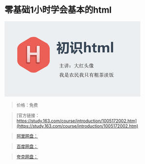 # 零基础1小时学会基本的html

![img](../../../assets/study163/free/9affc49f-8293-4a5e-a32c-bf4bde71b309.png)

> 价格：免费

> [官方链接：https://study.163.com/course/introduction/1005172002.htm](https://study.163.com/course/introduction/1005172002.htm)

> [阿里网盘：]()

> [百度网盘：]()

> [夸克网盘：]()
